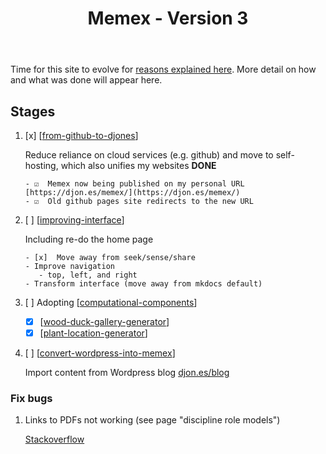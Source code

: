 ﻿---
backlinks:
- title: Colophon
  url: /colophon/colophon.html
- title: Converting Wordpress to Markdown
  url: /colophon/wordpress-to-markdown.html
tags:
- colophon
title: Memex - Version 3
type: note
---
Time for this site to evolve for [reasons explained here](https://djon.es/blog/2025/01/12/what-now/). More detail on how and what was done will appear here.

## Stages

1. [x] [[from-github-to-djones]]

    Reduce reliance on cloud services (e.g. github) and move to self-hosting, which also unifies my websites **DONE**

       - ☑  Memex now being published on my personal URL [https://djon.es/memex/](https://djon.es/memex/)
       - ☑  Old github pages site redirects to the new URL

3. [ ] [[improving-interface]] 

    Including re-do the home page

       - [x]  Move away from seek/sense/share
       - Improve navigation
          - top, left, and right
       - Transform interface (move away from mkdocs default)

4. [ ] Adopting [[computational-components]]

    - [x] [[wood-duck-gallery-generator]]
    - [x] [[plant-location-generator]]

5. [ ] [[convert-wordpress-into-memex]]

    Import content from Wordpress blog [djon.es/blog](https://djon.es/blog)


### Fix bugs

1. Links to PDFs not working (see page "discipline role models")

    [Stackoverflow](https://stackoverflow.com/questions/69237778/how-to-embed-a-local-pdf-file-in-mkdocs-generated-website-on-github-pages/69276900#69276900)



[//begin]: # "Autogenerated link references for markdown compatibility"
[from-github-to-djones]: from-github-to-djones "Moving Memex from GitHub to djon.es"
[improving-interface]: improving-interface "Improving memex's interface"
[computational-components]: computational-components "Computational components"
[wood-duck-gallery-generator]: wood-duck-gallery-generator "Wood duck meadows gallery generator"
[plant-location-generator]: plant-location-generator "Plant location generator"
[convert-wordpress-into-memex]: convert-wordpress-into-memex "Convert Wordpress into Memex"
[//end]: # "Autogenerated link references"